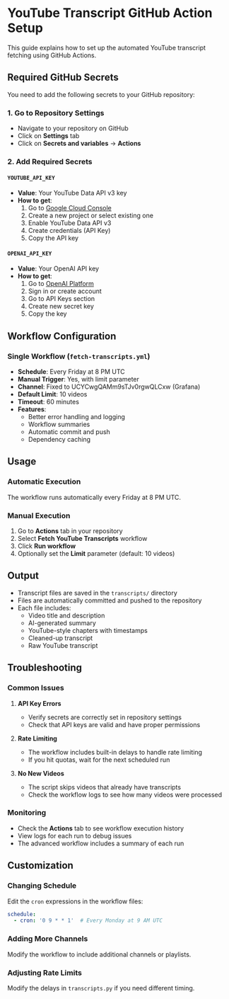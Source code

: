 # YouTube Transcript GitHub Action Setup

This guide explains how to set up the automated YouTube transcript fetching using GitHub Actions.

## Required GitHub Secrets

You need to add the following secrets to your GitHub repository:

### 1. Go to Repository Settings
- Navigate to your repository on GitHub
- Click on **Settings** tab
- Click on **Secrets and variables** → **Actions**

### 2. Add Required Secrets

#### `YOUTUBE_API_KEY`
- **Value**: Your YouTube Data API v3 key
- **How to get**: 
  1. Go to [Google Cloud Console](https://console.cloud.google.com/)
  2. Create a new project or select existing one
  3. Enable YouTube Data API v3
  4. Create credentials (API Key)
  5. Copy the API key

#### `OPENAI_API_KEY`
- **Value**: Your OpenAI API key
- **How to get**:
  1. Go to [OpenAI Platform](https://platform.openai.com/)
  2. Sign in or create account
  3. Go to API Keys section
  4. Create new secret key
  5. Copy the key

## Workflow Configuration

### Single Workflow (`fetch-transcripts.yml`)
- **Schedule**: Every Friday at 8 PM UTC
- **Manual Trigger**: Yes, with limit parameter
- **Channel**: Fixed to UCYCwgQAMm9sTJv0rgwQLCxw (Grafana)
- **Default Limit**: 10 videos
- **Timeout**: 60 minutes
- **Features**: 
  - Better error handling and logging
  - Workflow summaries
  - Automatic commit and push
  - Dependency caching

## Usage

### Automatic Execution
The workflow runs automatically every Friday at 8 PM UTC.

### Manual Execution
1. Go to **Actions** tab in your repository
2. Select **Fetch YouTube Transcripts** workflow
3. Click **Run workflow**
4. Optionally set the **Limit** parameter (default: 10 videos)

## Output

- Transcript files are saved in the `transcripts/` directory
- Files are automatically committed and pushed to the repository
- Each file includes:
  - Video title and description
  - AI-generated summary
  - YouTube-style chapters with timestamps
  - Cleaned-up transcript
  - Raw YouTube transcript

## Troubleshooting

### Common Issues

1. **API Key Errors**
   - Verify secrets are correctly set in repository settings
   - Check that API keys are valid and have proper permissions

2. **Rate Limiting**
   - The workflow includes built-in delays to handle rate limiting
   - If you hit quotas, wait for the next scheduled run

3. **No New Videos**
   - The script skips videos that already have transcripts
   - Check the workflow logs to see how many videos were processed

### Monitoring

- Check the **Actions** tab to see workflow execution history
- View logs for each run to debug issues
- The advanced workflow includes a summary of each run

## Customization

### Changing Schedule
Edit the `cron` expressions in the workflow files:
```yaml
schedule:
  - cron: '0 9 * * 1'  # Every Monday at 9 AM UTC
```

### Adding More Channels
Modify the workflow to include additional channels or playlists.

### Adjusting Rate Limits
Modify the delays in `transcripts.py` if you need different timing.
